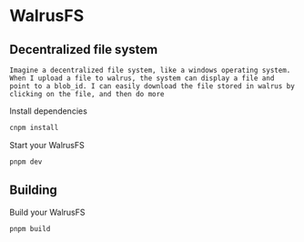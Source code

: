 # WalrusFS

## Decentralized file system

```
Imagine a decentralized file system, like a windows operating system. When I upload a file to walrus, the system can display a file and point to a blob_id. I can easily download the file stored in walrus by clicking on the file, and then do more
```

Install dependencies

```bash
cnpm install

```
Start your WalrusFS
```bash
pnpm dev
```

## Building

Build your WalrusFS

```bash
pnpm build
```
